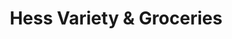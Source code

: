 ---
title: "Hess Variety & Groceries"
url: /hamilton/hess-variety-and-groceries/
shop: convenience
---